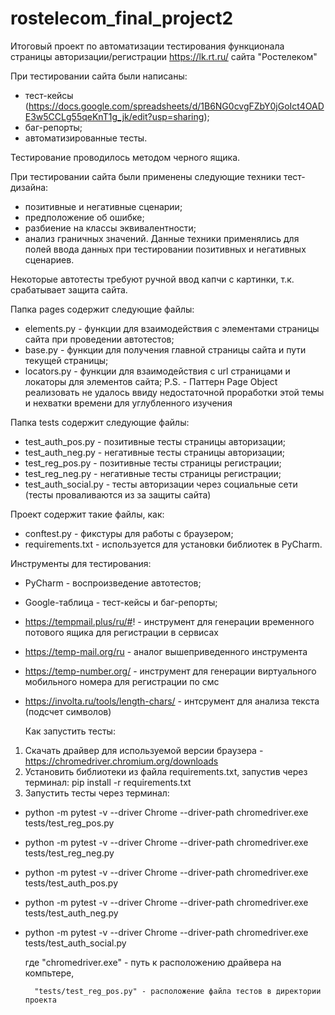 # rostelecom_final_project2

Итоговый проект по автоматизации тестирования функционала страницы авторизации/регистрации https://lk.rt.ru/ сайта "Ростелеком"

При тестировании сайта были написаны:
- тест-кейсы (https://docs.google.com/spreadsheets/d/1B6NG0cvgFZbY0jGoIct4OADE3w5CCLg55qeKnT1g_jk/edit?usp=sharing);
- баг-репорты;
- автоматизированные тесты.

Тестирование проводилось методом черного ящика.

При тестировании сайта были применены следующие техники тест-дизайна:
- позитивные и негативные сценарии;
- предположение об ошибке;
- разбиение на классы эквивалентности;
- анализ граничных значений.
Данные техники применялись для полей ввода данных при тестировании позитивных и негативных сценариев.

Некоторые автотесты требуют ручной ввод капчи с картинки, т.к. срабатывает защита сайта.

Папка pages содержит следующие файлы:

- elements.py - функции для взаимодействия с элементами страницы сайта при проведении автотестов;
- base.py - функции для получения главной страницы сайта и пути текущей страницы;
- locators.py - функции для взаимодействия с url страницами и локаторы для элементов сайта;
P.S. - Паттерн Page Object реализовать не удалось ввиду недостаточной проработки этой темы и нехватки времени для углубленного изучения

Папка tests содержит следующие файлы:

- test_auth_pos.py - позитивные тесты страницы авторизации;
- test_auth_neg.py - негативные тесты страницы авторизации;
- test_reg_pos.py - позитивные тесты страницы регистрации;
- test_reg_neg.py - негативные тесты страницы регистрации;
- test_auth_social.py - тесты авторизации через социальные сети (тесты проваливаются из за защиты сайта)

Проект содержит такие файлы, как:

- conftest.py - фикстуры для работы с браузером;
- requirements.txt - используется для установки библиотек в PyCharm.

Инструменты для тестирования: 
- PyCharm - воспроизведение автотестов;
- Google-таблица - тест-кейсы и баг-репорты;
- https://tempmail.plus/ru/#! - инструмент для генерации временного потового ящика для регистрации в сервисах
- https://temp-mail.org/ru - аналог вышеприведенного инструмента
- https://temp-number.org/ - инструмент для генерации виртуального мобильного номера для регистрации по смс
- https://involta.ru/tools/length-chars/ - интсрумент для анализа текста (подсчет символов)

  Как запустить тесты:
1. Скачать драйвер для используемой версии браузера - https://chromedriver.chromium.org/downloads
2. Установить библиотеки из файла requirements.txt, запустив через терминал: pip install -r requirements.txt
3. Запустить тесты через терминал:
- python -m pytest -v --driver Chrome --driver-path chromedriver.exe tests/test_reg_pos.py
- python -m pytest -v --driver Chrome --driver-path chromedriver.exe tests/test_reg_neg.py
- python -m pytest -v --driver Chrome --driver-path chromedriver.exe tests/test_auth_pos.py
- python -m pytest -v --driver Chrome --driver-path chromedriver.exe tests/test_auth_neg.py
- python -m pytest -v --driver Chrome --driver-path chromedriver.exe tests/test_auth_social.py

   где "chromedriver.exe" - путь к расположению драйвера на компьтере,

        "tests/test_reg_pos.py" - расположение файла тестов в директории проекта
